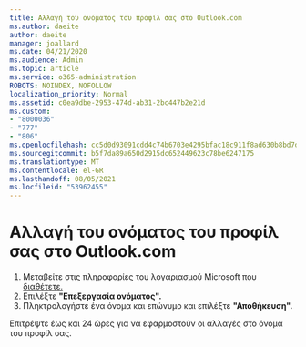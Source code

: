 ```yaml
---
title: Αλλαγή του ονόματος του προφίλ σας στο Outlook.com
ms.author: daeite
author: daeite
manager: joallard
ms.date: 04/21/2020
ms.audience: Admin
ms.topic: article
ms.service: o365-administration
ROBOTS: NOINDEX, NOFOLLOW
localization_priority: Normal
ms.assetid: c0ea9dbe-2953-474d-ab31-2bc447b2e21d
ms.custom:
- "8000036"
- "777"
- "806"
ms.openlocfilehash: cc5d0d93091cdd4c74b6703e4295bfac18c911f8ad630b8bd7db5a17b1ffb9d0
ms.sourcegitcommit: b5f7da89a650d2915dc652449623c78be6247175
ms.translationtype: MT
ms.contentlocale: el-GR
ms.lasthandoff: 08/05/2021
ms.locfileid: "53962455"
---
```

# <a name="change-your-profile-name-in-outlookcom"></a>Αλλαγή του ονόματος του προφίλ σας στο Outlook.com

1. Μεταβείτε στις πληροφορίες του λογαριασμού Microsoft που [διαθέτετε.](https://go.microsoft.com/fwlink/p/?linkid=860841)
2. Επιλέξτε **"Επεξεργασία ονόματος".**
3. Πληκτρολογήστε ένα όνομα και επώνυμο και επιλέξτε **"Αποθήκευση".**

Επιτρέψτε έως και 24 ώρες για να εφαρμοστούν οι αλλαγές στο όνομα του προφίλ σας.